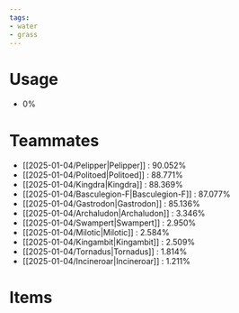 ```yaml
---
tags:
- water
- grass
---
```

# Usage
- 0%
# Teammates
- [[2025-01-04/Pelipper|Pelipper]] : 90.052%
- [[2025-01-04/Politoed|Politoed]] : 88.771%
- [[2025-01-04/Kingdra|Kingdra]] : 88.369%
- [[2025-01-04/Basculegion-F|Basculegion-F]] : 87.077%
- [[2025-01-04/Gastrodon|Gastrodon]] : 85.136%
- [[2025-01-04/Archaludon|Archaludon]] : 3.346%
- [[2025-01-04/Swampert|Swampert]] : 2.950%
- [[2025-01-04/Milotic|Milotic]] : 2.584%
- [[2025-01-04/Kingambit|Kingambit]] : 2.509%
- [[2025-01-04/Tornadus|Tornadus]] : 1.814%
- [[2025-01-04/Incineroar|Incineroar]] : 1.211%
# Items